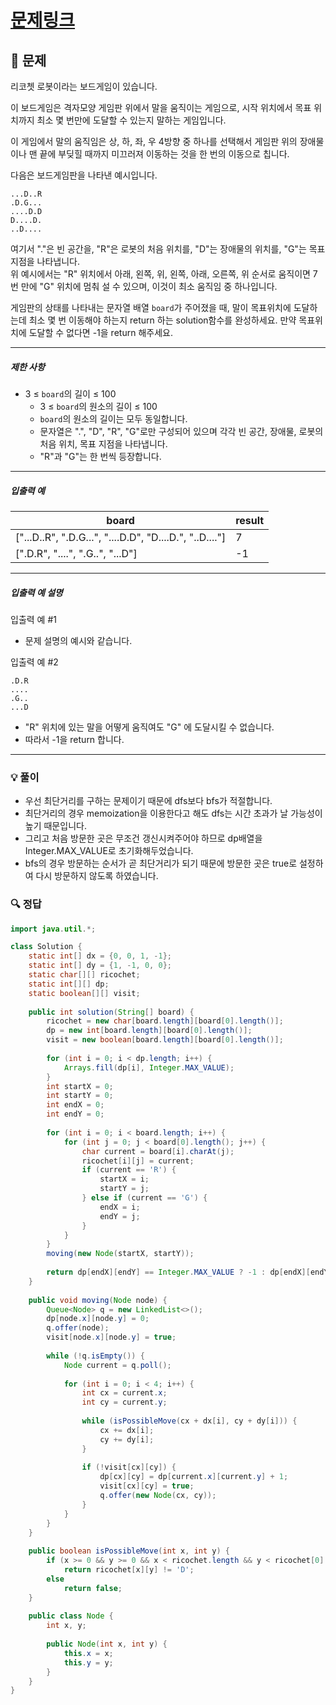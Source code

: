 # [문제링크](https://school.programmers.co.kr/learn/courses/30/lessons/169199)

## 📝 문제

리코쳇 로봇이라는 보드게임이 있습니다.

이 보드게임은 격자모양 게임판 위에서 말을 움직이는 게임으로, 시작 위치에서 목표 위치까지 최소 몇 번만에 도달할 수 있는지 말하는 게임입니다.

이 게임에서 말의 움직임은 상, 하, 좌, 우 4방향 중 하나를 선택해서 게임판 위의 장애물이나 맨 끝에 부딪힐 때까지 미끄러져 이동하는 것을 한 번의 이동으로 칩니다.

다음은 보드게임판을 나타낸 예시입니다.

```
...D..R
.D.G...
....D.D
D....D.
..D....
```

여기서 "."은 빈 공간을, "R"은 로봇의 처음 위치를, "D"는 장애물의 위치를, "G"는 목표지점을 나타냅니다.  
위 예시에서는 "R" 위치에서 아래, 왼쪽, 위, 왼쪽, 아래, 오른쪽, 위 순서로 움직이면 7번 만에 "G" 위치에 멈춰 설 수 있으며, 이것이 최소 움직임 중 하나입니다.

게임판의 상태를 나타내는 문자열 배열 `board`가 주어졌을 때, 말이 목표위치에 도달하는데 최소 몇 번 이동해야 하는지 return 하는 solution함수를 완성하세요. 만약 목표위치에 도달할 수 없다면 -1을 return 해주세요.

---

##### 제한 사항

- 3 ≤ `board`의 길이 ≤ 100
    - 3 ≤ `board`의 원소의 길이 ≤ 100
    - `board`의 원소의 길이는 모두 동일합니다.
    - 문자열은 ".", "D", "R", "G"로만 구성되어 있으며 각각 빈 공간, 장애물, 로봇의 처음 위치, 목표 지점을 나타냅니다.
    - "R"과 "G"는 한 번씩 등장합니다.

---

##### 입출력 예

|board|result|
|---|---|
|["...D..R", ".D.G...", "....D.D", "D....D.", "..D...."]|7|
|[".D.R", "....", ".G..", "...D"]|-1|

---

##### 입출력 예 설명

입출력 예 #1

- 문제 설명의 예시와 같습니다.

입출력 예 #2

```
.D.R
....
.G..
...D
```

- "R" 위치에 있는 말을 어떻게 움직여도 "G" 에 도달시킬 수 없습니다.
- 따라서 -1을 return 합니다.

---

### 💡 풀이

- 우선 최단거리를 구하는 문제이기 때문에 dfs보다 bfs가 적절합니다.
- 최단거리의 경우 memoization을 이용한다고 해도 dfs는 시간 초과가 날 가능성이 높기 때문입니다.
- 그리고 처음 방문한 곳은 무조건 갱신시켜주어야 하므로 dp배열을 Integer.MAX_VALUE로 초기화해두었습니다.
- bfs의 경우 방문하는 순서가 곧 최단거리가 되기 때문에 방문한 곳은 true로 설정하여 다시 방문하지 않도록 하였습니다.


### 🔍 정답

```java
import java.util.*;

class Solution {
    static int[] dx = {0, 0, 1, -1};
    static int[] dy = {1, -1, 0, 0};
    static char[][] ricochet;
    static int[][] dp;
    static boolean[][] visit;
    
    public int solution(String[] board) {
        ricochet = new char[board.length][board[0].length()];
        dp = new int[board.length][board[0].length()];
        visit = new boolean[board.length][board[0].length()];
        
        for (int i = 0; i < dp.length; i++) {
            Arrays.fill(dp[i], Integer.MAX_VALUE);
        }
        int startX = 0;
        int startY = 0;
        int endX = 0;
        int endY = 0;
        
        for (int i = 0; i < board.length; i++) {
            for (int j = 0; j < board[0].length(); j++) {
                char current = board[i].charAt(j);
                ricochet[i][j] = current;
                if (current == 'R') {
                    startX = i;
                    startY = j;
                } else if (current == 'G') {
                    endX = i;
                    endY = j;
                }
            }
        }
        moving(new Node(startX, startY));
        
        return dp[endX][endY] == Integer.MAX_VALUE ? -1 : dp[endX][endY];
    }
    
    public void moving(Node node) {
        Queue<Node> q = new LinkedList<>();
        dp[node.x][node.y] = 0;
        q.offer(node);
        visit[node.x][node.y] = true;
        
        while (!q.isEmpty()) {
            Node current = q.poll();
            
            for (int i = 0; i < 4; i++) {
                int cx = current.x;
                int cy = current.y;
                
                while (isPossibleMove(cx + dx[i], cy + dy[i])) {
                    cx += dx[i];
                    cy += dy[i];
                }
                
                if (!visit[cx][cy]) {
                    dp[cx][cy] = dp[current.x][current.y] + 1;
                    visit[cx][cy] = true;
                    q.offer(new Node(cx, cy));
                }
            }
        }
    }
    
    public boolean isPossibleMove(int x, int y) {
        if (x >= 0 && y >= 0 && x < ricochet.length && y < ricochet[0].length)
            return ricochet[x][y] != 'D';
        else 
            return false;
    }
    
    public class Node {
        int x, y;
        
        public Node(int x, int y) {
            this.x = x;
            this.y = y;
        }
    }
}
```